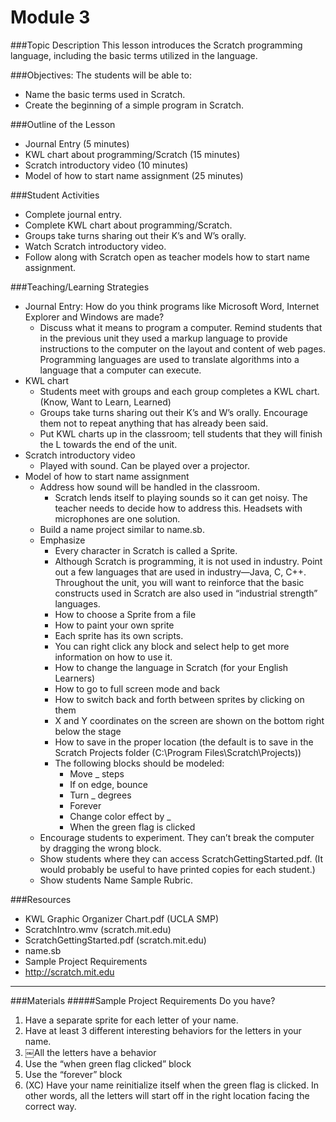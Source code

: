 # Module 3

###Topic Description
This lesson introduces the Scratch programming language, including the basic terms utilized in the language.

###Objectives:
The students will be able to:
- Name the basic terms used in Scratch.
- Create the beginning of a simple program in Scratch.

###Outline of the Lesson
- Journal Entry (5 minutes)
- KWL chart about programming/Scratch (15 minutes)
- Scratch introductory video (10 minutes)
- Model of how to start name assignment (25 minutes)

###Student Activities
- Complete journal entry.
- Complete KWL chart about programming/Scratch.
- Groups take turns sharing out their K’s and W’s orally.
- Watch Scratch introductory video.
- Follow along with Scratch open as teacher models how to start name assignment.

###Teaching/Learning Strategies
- Journal Entry: How do you think programs like Microsoft Word, Internet Explorer and Windows are made?
    - Discuss what it means to program a computer. Remind students that in the previous unit they used a markup language to provide instructions to the computer on the layout and content of web pages. Programming languages are used to translate algorithms into a language that a computer can execute.
- KWL chart
    - Students meet with groups and each group completes a KWL chart. (Know, Want to Learn,
Learned)
    - Groups take turns sharing out their K’s and W’s orally. Encourage them not to repeat anything
that has already been said.
    - Put KWL charts up in the classroom; tell students that they will finish the L towards the end of
the unit.
- Scratch introductory video
    - Played with sound. Can be played over a projector.
- Model of how to start name assignment
    - Address how sound will be handled in the classroom.
        - Scratch lends itself to playing sounds so it can get noisy. The teacher needs to decide how to address this. Headsets with microphones are one solution.
    - Build a name project similar to name.sb.
    - Emphasize
        - Every character in Scratch is called a Sprite.
        - Although Scratch is programming, it is not used in industry. Point out a few languages
that are used in industry—Java, C, C++. Throughout the unit, you will want to reinforce
that the basic constructs used in Scratch are also used in “industrial strength” languages.
        - How to choose a Sprite from a file
        - How to paint your own sprite
        - Each sprite has its own scripts.
        - You can right click any block and select help to get more information on how to use it.
        - How to change the language in Scratch (for your English Learners)
        - How to go to full screen mode and back
        - How to switch back and forth between sprites by clicking on them
        - X and Y coordinates on the screen are shown on the bottom right below the stage
        - How to save in the proper location (the default is to save in the Scratch Projects folder
(C:\\Program Files\Scratch\Projects))
        - The following blocks should be modeled:
            - Move _ steps
            - If on edge, bounce
            - Turn _ degrees
            - Forever
            - Change color effect by _
            - When the green flag is clicked
    - Encourage students to experiment. They can’t break the computer by dragging the wrong block.
    - Show students where they can access ScratchGettingStarted.pdf. (It would probably be useful to have printed copies for each student.)
    - Show students Name Sample Rubric.

###Resources
- KWL Graphic Organizer Chart.pdf (UCLA SMP)
- ScratchIntro.wmv (scratch.mit.edu)
- ScratchGettingStarted.pdf (scratch.mit.edu)
- name.sb
- Sample Project Requirements
- http://scratch.mit.edu

---
###Materials
#####Sample Project Requirements
Do you have?
1. Have a separate sprite for each letter of your name.
2. Have at least 3 different interesting behaviors for the letters in your name.
3. ￼All the letters have a behavior
4. Use the “when green flag clicked” block
5. Use the “forever” block
6. (XC) Have your name reinitialize itself when the green flag is clicked. In other words, all the letters will start off in the right location facing the correct way.
